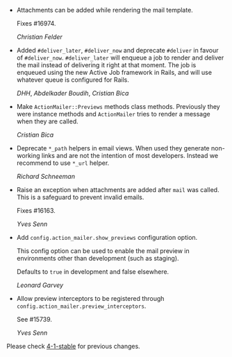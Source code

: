 *   Attachments can be added while rendering the mail template.

    Fixes #16974.

    *Christian Felder*

*   Added `#deliver_later`, `#deliver_now` and deprecate `#deliver` in favour of
    `#deliver_now`. `#deliver_later` will enqueue a job to render and deliver
    the mail instead of delivering it right at that moment. The job is enqueued
    using the new Active Job framework in Rails, and will use whatever queue is
    configured for Rails.

    *DHH*, *Abdelkader Boudih*, *Cristian Bica*

*   Make `ActionMailer::Previews` methods class methods. Previously they were
    instance methods and `ActionMailer` tries to render a message when they
    are called.

    *Cristian Bica*

*   Deprecate `*_path` helpers in email views. When used they generate
    non-working links and are not the intention of most developers. Instead
    we recommend to use `*_url` helper.

    *Richard Schneeman*

*   Raise an exception when attachments are added after `mail` was called.
    This is a safeguard to prevent invalid emails.

    Fixes #16163.

    *Yves Senn*

*   Add `config.action_mailer.show_previews` configuration option.

    This config option can be used to enable the mail preview in environments
    other than development (such as staging).

    Defaults to `true` in development and false elsewhere.

    *Leonard Garvey*

*   Allow preview interceptors to be registered through
    `config.action_mailer.preview_interceptors`.

    See #15739.

    *Yves Senn*

Please check [4-1-stable](https://github.com/rails/rails/blob/4-1-stable/actionmailer/CHANGELOG.md) for previous changes.
